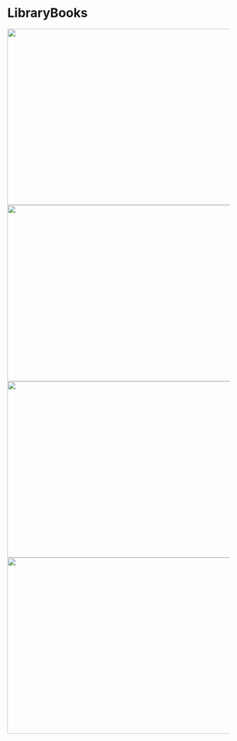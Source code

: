 # LibraryBooks

<img src="https://github.com/JATHISWAR/LibraryBooks/blob/master/Screenshot_20221027_043813.png" width="700" height="400">
<img src="https://github.com/JATHISWAR/LibraryBooks/blob/master/Screenshot_20221027_043846.png" width="700" height="400">
<img src="https://github.com/JATHISWAR/LibraryBooks/blob/master/Screenshot_20221027_044532.png" width="700" height="400">
<img src="https://github.com/JATHISWAR/LibraryBooks/blob/master/Screenshot_20221027_044552.png" width="700" height="400">
